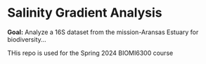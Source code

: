 # Salinity Gradient Analysis

**Goal:** Analyze a 16S dataset from the mission-Aransas Estuary for biodiversity...

THis repo is used for the Spring 2024 BIOMI6300 course
